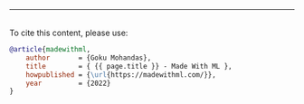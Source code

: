 <hr style="margin-top: 2rem; margin-bottom: 2rem;">

To cite this content, please use:

```bibtex linenums="1"
@article{madewithml,
    author       = {Goku Mohandas},
    title        = { {{ page.title }} - Made With ML },
    howpublished = {\url{https://madewithml.com/}},
    year         = {2022}
}
```